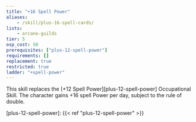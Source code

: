 ```yaml
---
title: "+16 Spell Power"
aliases:
    - /skill/plus-16-spell-cards/
lists:
    - arcane-guilds
tier: 5
osp_cost: 50
prerequisites: ["plus-12-spell-power"]
requirements: []
replacement: true
restricted: true
ladder: "+spell-power"
---
```

This skill replaces the [+12 Spell Power][plus-12-spell-power] Occupational Skill. The character gains +16 spell Power per day, subject to the rule of double.

[plus-12-spell-power]: {{< ref "plus-12-spell-power" >}}